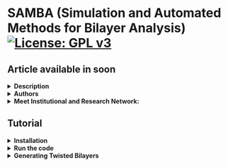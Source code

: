 <h1>SAMBA (Simulation and Automated Methods for Bilayer Analysis)
  <a href="https://www.gnu.org/licenses/gpl-3.0">
    <img src="https://img.shields.io/badge/License-GPLv3-blue.svg" alt="License: GPL v3">
  </a>
</h1>

<h2>Article available in soon</h2>




<details>
  <summary><strong>Description</strong></summary>
  
  ------------------------------------
  
  <p>SAMBA is an open-source Python 3 code capable of:</p>
  <ul>
    <li>Automating the generation of twisted homo- and heterobilayers using the coincidence lattice method, ensuring low lattice mismatch and a wide variety of twist angles.</li>
    <li>Automating DFT calculations via the VASP code in a high-throughput approach, including the creation of input files for different types of DFT calculations, along with a customized execution job.</li>
    <li>Analyzing and extracting results, producing high-quality plots (via the VASProcar code) of various structural and electronic properties, as well as storing the data in JSON files.</li>
  </ul>
  <img src="etc/figures/logo.png" alt="SAMBA logo">

------------------------------------
  
</details>




<details>
  <summary><strong>Authors</strong></summary>

  ------------------------------------
  
  - Augusto de Lelis Araújo (**<a href="https://orcid.org/0000-0002-6835-6113">ORCID</a>**)
  - Adalberto Fazzio (**<a href="https://orcid.org/0000-0001-5384-7676">ORCID</a>**)
  - Felipe Castro de Lima (**<a href="https://orcid.org/0000-0002-2937-2620">ORCID</a>**)
  - Pedro Henrique Sophia (**<a href="https://orcid.org/0009-0007-5428-0596">ORCID</a>**)

  ------------------------------------
</details>




<details>
  <summary><strong>Meet Institutional and Research Network:</strong></summary>

  ------------------------------------
  
  - Ilum - School of Science **<a href="https://ilum.cnpem.br/en/">link</a>**
  - CNPEM - The Brazilian Center for Research in Energy and Materials **<a href="https://cnpem.br/en/">link</a>**
  - INCT - Materials Informatics **<a href="https://inct-mi.pesquisa.ufabc.edu.br/">link</a>**
  - midb.cloud database **<a href="https://midb.cloud/">link</a>**

  <img src="etc/figures/institucional.png" alt="Institutional Network"> 

  ------------------------------------
</details>




<h2>Tutorial</h2>




<details>
  <summary><strong>Installation</strong></summary>

  ------------------------------------
  
  The latest version of SAMBA code can be installed using the Python Package Index via the <strong>command below</strong>, while the source code is available for download via the **<a href="https://pypi.org/project/SAMBA-blocked/">link</a>**.
  <pre><code>pip install samba_blocked</code></pre>

  ------------------------------------

  **Requirements**: Make sure you have the following requirements:
  
  - Linux or Windows environment for bilayer generation
  - Linux environment for high-throughput DFT (requires VASPKIT installed **<a href="https://vaspkit.com/installation.html" target="_blank">link</a>**)
  - Python 3.8+
  - Python virtual environment is recommended (venv or conda)
  - Pseudopotential files for high-throughput DFT (The VASP terms of use do not allow redistributing, publishing, or sharing the POTCAR files)

  ------------------------------------

  During the installation, SAMBA checks the existence of the following Python modules:
  
  - VASProcar **<a href="https://pypi.org/project/vasprocar/">link</a>**
  - pymatgen **<a href="https://pypi.org/project/pymatgen/">link</a>**
  - SciPy **<a href="https://pypi.org/project/scipy/">link</a>**
  - NumPy **<a href="https://pypi.org/project/numpy/">link</a>**
  - Matplotlib **<a href="https://pypi.org/project/matplotlib/">link</a>**
  - Plotly **<a href="https://pypi.org/project/plotly/">link</a>**

------------------------------------
</details>



<details>
  <summary><strong>Run the code</strong></summary>

  ------------------------------------
  
  <p>To run the code, the user must use the command below in the working directory:</p>
  <pre><code>python -m samba_blocked</code></pre>
  <p>or</p>
  <pre><code>python3 -m samba_blocked</code></pre>

  ------------------------------------

  <p>When running the code, the following screen is shown to the user:</p>
  <pre><code>=============================================================
SAMBA_blocked v1.0.0.510 Copyright (C) 2025 --------------------
Adalberto Fazzio's research group (Ilum|CNPEM)
Author: Augusto de Lelis Araujo -----------------------------
=============================================================
   _____ ___    __  _______  ___       _ __
  / ___//   |  /  |/  / __ )/   |     (_) /_  ______ ___
  \__ \/ /| | / /|_/ / __  / /| |    / / / / / / __ `___\
 ___/ / ___ |/ /  / / /_/ / ___ |   / / / /_/ / / / / / /
/____/_/  |_/_/  /_/_____/_/  |_|  /_/_/\__,_/_/ /_/ /_/
Simulation and Automated Methods for Bilayer Analysis v1.0.0.510
######################################################################
# What do you want to run? ===========================================
# ====================================================================
# [0] Generate SAMBA execution inputs
# --------------------------------------------------------------------
# [1] Heterostructure Generator
# [2] WorkFlow: High Throughput DFT (inputs + job)
# --------------------------------------------------------------------
# [3] Customize internal WorkFlow inputs (INPUTS folder)
######################################################################</code></pre>

  <ul>
    <li><strong>Option [0]</strong>: provides the input files for the Bilayer Generator and the High-throughput DFT module, allowing the user to configure and customize the calculations to be performed.</li>
    <li><strong>Option [1]</strong>: runs the Bilayer Generator, where the selected monolayers are combined to generate bilayers for different twist angles.</li>
    <li><strong>Option [2]</strong>: runs the High-throughput DFT module, where the POSCAR files of the structures selected by the user (not limited to the bilayers obtained in option [1]) are analyzed in order to generate input files for different types of structural and electronic calculations using the VASP DFT package, along with the corresponding job submission script.</li>
    <li><strong>Option [3]</strong>: provides the default input files to be used with VASP, which the user can freely modify to further personalize or specialize the calculations according to their preferences.</li>
  </ul>

------------------------------------
</details>




<details>
<summary><strong>Generating Twisted Bilayers</strong></summary>

------------------------------------

<details>
  <summary><strong>1st Step) Create a working directory and, inside it, create a folder where you will place the POSCAR files of the monolayers to be used for bilayer generation</strong></summary>

  ------------------------------------

  **Note:** Both the name of the folder containing the POSCAR files and the labels of these files are freely chosen by the user.

  **Note:** The POSCAR files for bilayer generation must follow the following **criteria** (compare the criteria with the model in **POSCAR file - example**):

<details>
  <summary><strong>POSCAR file - example</strong></summary>
  <pre><code>SAMBA Pt4Se6Hg2_75eb2b2b9759445a
1.0
 7.419406617232910   0.00000000000000   0.0
-3.709703308616455   6.42539461153006   0.0
 0.000000000000000   0.00000000000000   18.526402379698077
Pt Se Hg
4 6 2
Direct
0.0000000000000000  0.5000000000000000  0.5000000000000000
0.0000000000000000  0.0000000000000000  0.5000000000000000
0.5000000000000000  0.5000000000000000  0.5000000000000000
0.5000000000000000  0.0000000000000000  0.5000000000000000
0.3363234295508661  0.1681617147754295  0.5707808825560079
0.8318382852245705  0.6636765704491339  0.5707808825560079
0.8318382852245705  0.1681617147754295  0.5707808825560079
0.1681617147754295  0.8318382852245705  0.4292191174439921
0.1681617147754295  0.3363234295508661  0.4292191174439921
0.6636765704491339  0.8318382852245705  0.4292191174439921
0.3333333333333357  0.6666666666666643  0.5951699375852613
0.6666666666666643  0.3333333333333357  0.4048300624147387</code></pre>
</details>

<details>
  <summary><strong>Criteria for the POSCAR file</strong></summary>

  ------------------------------------
  
  - Devem estar inseridos dentro da pasta definida por **dir_poscar**;
  - Devem corresponder a redes 2D cujos vetores (A1,A2) estejam no plano KxKy, enquanto o vetor A3 deve estar no eixo-z;
  - Devem ser escritos em coordenadas diretas;

  - **Opcional:** O usuário pode inserir um identificador (**ID**) para associar cada bicamada gerada à sua respectiva monocamada de origem. Para isso, basta incluir o ID na primeira linha do arquivo POSCAR, logo após a palavra SAMBA. O código interpreta como ID a última string presente nessa linha inicial;

  - **Opcional:** É recomendável utilizar **células unitárias**, uma vez que o uso de **supercélulas** pode ocultar possíveis configurações e tornar a execução do código mais lenta. Durante a execução, o SAMBA verifica se as células na pasta definida por dir_poscar são unitárias ou não, e perguntará ao usuário se deseja continuar o cálculo mesmo assim;

  - **Observação:** Para garantir a correta obtenção dos diferentes ângulos de twisted, a célula deve ser construída de modo que o **eixo de menor rotação em torno do eixo z** esteja posicionado na **origem da célula**. Caso o código identifique que esse eixo está fora da origem, ele irá automaticamente transladar os íons para corrigir essa posição. A célula original será preservada no diretório "**POSCAR_original**".

</details>

------------------------------------

</details>


◉ **2nd Step)** In the working directory, run the SAMBA code (**python -m samba_blocked**) and choose **option [0]** to create the input file **SAMBA_HeteroStructure.input**.


<details>
  <summary><strong>3rd Step) Edit the input file SAMBA_HeteroStructure.input, specifying the details of the bilayers to be generated using the tags described below:</strong></summary>

------------------------------------

<details>
  <summary><strong>SAMBA_HeteroStructure.input (description and adjustments)</strong></summary>

  ------------------------------------

  Por meio deste arquivo de input, o usuário controla os detalhes referentes a geração de bicamadas para diferentes ângulos de Twisted, onde:

  - **dir_poscar** define o nome do diretório contendo os arquivos POSCAR das monolayers a serem utilizadas na geração das bicamadas;
  - **dir_o** define o nome do diretório a ser criado pelo código, e onde serão armazenado os arquivos estruturais das bicamadas geradas;
  - **loop_ht** define como os arquivos POSCAR serão utilizados para a geração das bicamadas, onde:

    Para **loop_ht=0**, o usuário deve informar em **Lattice1** e **Lattice2**, o nome dos arquivos POSCAR das camadas inferior e superior do empilhamento, respectivamente. Neste caso, somente a bicamada entre estes dois materiais selecionados é criada;

    Para **loop_ht=1**, o código irá operar em loop, criando bicamadas, referente a combinação par a par, de todos os arquivos estruturais contidos no diretório definido por **dir_poscar**;

  - **separation_1** define a distância de separação vertical (em Å) entre as monolayers no empilhamento;
  - **vacuum** define a separação vertical (em Å) entre imagens periódicas da célula ao longo do eixo-z (devido a condição de contorno periódica do cálculo de DFT), usualmente são utilizados valores acima de 10Å;
  - **cell_fator** define o fator de multiplicação dos vetores A1 e A2 das células presentes em **dir_poscar**, para criação das respectivas supercélulas;
  - **crit_mod_vector** define a tolerância percentual (%) na comparação dos módulos dos vetores de rede A e B entre duas redes diferentes (A1 com A2 e B1 com B2). Serve para verificar se as duas redes têm tamanhos de vetores semelhantes;
  - **crit_distorc_lattice** define a tolerância percentual (%) para a diferença entre os vetores A e B de uma mesma rede (A1 com B1 e A2 com B2). Esse valor mede quanto a rede está distorcida (quanto foge de uma rede quadrada ou hexagonal ideal, por exemplo);
  - **crit_angle_perc** define a tolerância percentual (%) na variação do ângulo formado entre os vetores de rede, entre as duas redes;
  - **crit_angle_diff** define a tolerância absoluta (em graus º) da diferença angular, entre as duas redes. É uma critério complementar ao **crit_angle_perc**;
  - **crit_area** define a tolerância percentual (%) na diferença de área, entre as duas redes;
  - **ions_crit_i e ions_crit_f** definem os limites inferior e superior para o número de átomos das estruturas geradas. Esses critérios permitem a obtenção de heteroestruturas com dimensões desejadas, além de evitar problemas computacionais;
  - **angle_min e angle_max** definem os limites inferior e superior para o ângulo de abertura das estruturas geradas. Esses critérios evitam casos em que as redes se alinham de forma quase paralela (0° ou 180°), levando a células muito alongadas, gerando sistemas não fisicamente interessante ou podendo levar a erros numéricos;
  - **mismatch_type**  define como o lattice mismatch será resolvido: qual material será deformado, e qual permanecerá sem deformação, onde:

    **mismatch_type=0** distribui uniformemente a distorção estrutural entre os materiais do empilhamento;

    **mismatch_type=1** aplica a distorção estrutural sobre a monocamada inferior do empilhamento;

    **mismatch_type=2** aplica a distorção estrutural sobre a monocamada superior do empilhamento;

  - **rot_angle_calc** define a referência geométrica usada para medir o ângulo de rotação entre as camadas, onde:

    **rot_angle_calc='center_cell'** define o ângulo necessário para alinhar o vetor central (conectando a origem ao centro da células) de ambas as células;

    **rot_angle_calc='A1'** define o ângulo necessário para alinhar o vetor A1 de ambas as células;

    **rot_angle_calc='A2'** define o ângulo necessário para alinhar o vetor A2 de ambas as células.

    ------------------------------------

</details>


<details>
  <summary><strong>SAMBA_HeteroStructure.input (Sample file)</strong></summary>

  <pre><code># SAMBA Copyright (C) 2025

#=========================================================================================================================
# Important notes !!! ====================================================================================================
#=========================================================================================================================
# Use only 2D lattices whose vectors (A1,A2) lie in the KxKy plane, and whose vector A3 lies in the z-axis direction -----
# A1 = (A1x, A1y, 0.0)   |   A2 = (A2x, A2y, 0.0)   |   A3 = (0.0, 0.0, A3z)
#-------------------------------------------------------------------------------------------------------------------------
# Use a 2D unit cell for each material, non-unit cells limit the number of of structures generated, in addition to introducing
# "slowness" in the code execution ---------------------------------------------------------------------------------------
#=========================================================================================================================

#=========================================================================================================================
# Tuning parameters: =====================================================================================================
#=========================================================================================================================
dir_o = 'Structures'                   # Heterostructures Output Directory
dir_poscar = 'POSCAR'                  # Location directory of POSCAR files to be used

#=============================================================================================================
# Enable or Disable code execution in Loop: functional only to generate bilayers (n_Lattice = 2) =============
#=============================================================================================================
loop_ht = 0                            # [0] Disables; [1] Enables the loop, generating heterostructures for all combinations of
                                       #                                     POSCAR files contained in the "dir_poscar" directory
#===============================================================
# Parameters if the loop is Disabled ===========================
#===============================================================
if (loop_ht == 0):
   n_Lattice = 2                       # number of materials to be stacked, use 2 or 3.
   Lattice1  = 'C2.vasp'               # 1st Material "Substrate: Material initially kept fixed
   Lattice2  = 'hBN.vasp'              # 2nd Material "Material to be deposited on the Substrate"
   Lattice3  = 'SnTe.vasp'             # 3rd Material "Material to be deposited on the 2nd Material"

#===============================================================
# Other parameters =============================================
#===============================================================
separation_1 = 3.00                    # Separation distance (in Angs.) between the 1st and 2nd material.
separation_2 = 3.00                    # Separation distance (in Angs.) between the 2nd and 3rd material.
vacuum       = 15.0                    # Vacuum (in Angs.) to be introduced into the Heterostructure cell.
#----------------------------------
cell_fator = [10, 10]                  # Multiplication factor of the unit cell as a function of vectors A1, A2.
                                       # Note: Very high values can lead to excessive code slowness.
#----------------------------------
crit_mod_vector  = 3                   # Percentage variation % of the module between the vectors (A and B) of the lattices: A1_with_A2 and B1_with_B2
crit_distorc_lattice = 3               # Percentage variation % of the module between the vectors (A and B) of the same lattice: A1_with_B1 and A2_with_B2
crit_angle_perc = 2                    # Percentage variation % of the angle formed between the vectors (A and B) of the lattices: Theta1_with_Theta2
crit_angle_diff = 2                    # Variation (in module) of the angle in degrees (º) formed between the vectors (A and B) of the lattices: Theta1_with_Theta2
crit_area = 5                          # Percentage variation % of the area of the lattices that will make up the Heterostructure: Area1_with_Area2
#----------------------------------
ions_crit_i = 1                        # Criterion for the minimum number of atoms allowed in the Heterostructure.
ions_crit_f = 100                      # Criterion for the maximum number of atoms allowed in the Heterostructure.
                                       # Note: When looping many structures, I advise sweeping small ranges of ions for example: (1, 10); (10, 20); (50,60)
#----------------------------------
                                       # By default we will always have: angle > 0.0 and angle < 180.0
angle_min = 15.0                       # Minimum opening angle between vectors A1 and A2
angle_max = 165.0                      # Maximum opening angle between vectors A1 and A2
#----------------------------------
mismatch_type = 0                      # Applied deformation: [0] Distributed proportionally among the materials
                                       #                      [1], [2] or [3] keeps the 1st, 2nd or 3rd material fixed, deforming the others.
#----------------------------------    
rot_angle_calc = 'center_cell'         # 'center_cell', 'A1' or 'A2': Vector with respect to which the rotation angle between the materials is calculated  
#----------------------------------</code></pre>

</details>


------------------------------------

</details>

<details>
  <summary><strong>4th Step) Run the SAMBA code</strong></summary>

  ------------------------------------

  - Execute the SAMBA code within the working directory (**python -m samba_blocked**), and subsequently select **option [1]** to initiate the generation of bilayers;
  - **Alternatively:** You may create the **run.input file** in the working directory, write **"task = 1"** in its **first** line, and simply execute the SAMBA code (**python -m samba_blocked**). This is useful for the execution of the SAMBA code on job schedulers, such as **OpenPBS** and **Slurm**, utilized in high-performance computing (**HPC**) environments;
  - Finally, the structural files for the generated bilayers are saved in the **Structures** directory. If the code runs in a **loop**, the structural files for each material combination will be stored in separate folders within the **Structures** directory.

  ------------------------------------

</details>


<details>
  <summary><strong>Structure of the bilayer POSCAR file</strong></summary>

  ------------------------------------

<details>
  <summary><strong>SAMBA_HeteroStructure.input (Sample file)</strong></summary>

  <pre><code>SAMBA Bi_Se+Ga_Te 5 4 | mismatch_areas_12_21 = -2.6948_2.7695 | var_areas = -1.352_1.38 | var_vectors = -0.6783_-0.6783_0.6876_0.6876 | mismatch_angles_12_21 = 0.0_0.0 | var_angles = 0.0_0.0 | rotation_angle = 180.0 | MSCell_1 = 1_1_1_1 | MSCell_2 = -1_-1_-1_-1 | MDeform_1 = 0.993216916_0.0_0.0_0.993216916 | MDeform_2 = 1.00687637_0.0_0.0_1.00687637 | MSTrain_1 = -0.006760079_0.0_0.0_-0.006760079 | MSTrain_2 = 0.006900013_0.0_0.0_0.006900012 | Shift_plane = 0.0_0.0 | Bi2Se3_7f7e8b3365f74a5d Ga2Te2_019a4ea220da4bb7 Bi2Se3+Ga2Te2_801626ab7da7c0a5+0002  
1.00000000000000     
 2.0564035366489999  3.5617954072029998  0.00000000000000000
-2.0564035373560001  3.5617954067939999  0.00000000000000000
 0.0000000000000000  0.0000000000000000  30.0941066965837827
Bi Se Ga Te
 2  3  2  2
Direct
0.6666666666666572  0.6666666666666572  0.3018215616798230
0.3333333333333286  0.3333333333333286  0.4314878698622948
0.0000000000000000  0.0000000000000000  0.3666547157710625
0.6666666666666572  0.6666666666666572  0.4840912016867946
0.3333333333333286  0.3333333333333286  0.2492182298553303
0.0000000000000000  0.0000000000000000  0.6267689929781781
0.0000000000000000  0.0000000000000000  0.7080498733779521
0.3333333333333286  0.3333333333333286  0.5840380959516907
0.3333333333333286  0.3333333333333286  0.7507817701446697</code></pre>

</details>

------------------------------------

</details>




<details>
<summary><strong>Generating the inputs for high-throughput DFT calculations</strong></summary>

------------------------------------

◉ **1st Step)** Create a working directory, and inside it, create a folder named 'Structures'. In this folder, you will place the POSCAR files for the structures on which you intend to run DFT calculations.
**Note:** In the POSCAR files, the ions must be specified in direct coordinates.

<details>
  <summary><strong>2nd Step) Pseudopotential files</strong></summary>

  ------------------------------------

  - Within the working directory, the user must place the pseudopotential files (for every ion present in the POSCAR files) into a folder called **POTCAR**";
  - The pseudopotential files must be named according to the pattern found in **pseudo files - example**";

<details>
  <summary><strong>pseudo files (example)</strong></summary>

  <pre><code>POTCAR_H
POTCAR_C
POTCAR_O
POTCAR_Al
POTCAR_Bi
POTCAR_Pd
POTCAR_Se
POTCAR_Cd
POTCAR_Te
POTCAR_S
POTCAR_Au
POTCAR_Ge
POTCAR_Si
POTCAR_Mg
POTCAR_Pb
POTCAR_Hg
POTCAR_Sn
POTCAR_Cr
...</code></pre>  

</details>

------------------------------------

</details>


◉ **3rd Step)** In the working directory, run the SAMBA code (**python -m samba_blocked**) and choose **option [0]** to create the input file **SAMBA_WorkFlow.input**.


<details>
  <summary><strong>4th Step) Edit the SAMBA_WorkFlow.input input file, specifying the details of the DFT calculations to be performed, using the tags described below:</strong></summary>

------------------------------------

<details>
<summary><strong>SAMBA_WorkFlow.input (description and adjustments)</strong></summary>

------------------------------------

Por meio deste arquivo de input, o usuário controla os detalhes cálculos de DFT a serem realizados em abordagem high-throughput, onde:

- **dir_virtual_python** define o caminho onde o ambiente virtual python esta localizado;
- **dir_o** define o nome do diretório de saída (a ser criado pelo código), onde os arquivos de input do cálculo high-throughput DFT serão gerados;
- **replace_type_pseudo** e **replace_type_XC** são informações do cálculo de DFT a serem inseridos nos arquivos .json;
- **type_lattice** define o tipo de rede a ser analisada, onde:
  
  **type_lattice=1** define que as estruturas analisadas são redes 1D (periódicas em X);
  
  **type_lattice=2** define que as estruturas analisadas são redes 2D (periódicas em XY);
  
  **type_lattice=3** define que as estruturas analisadas são redes 3D (materiais bulk);s
- **tasks** define todos os diferentes cálculos de DFT a serem realizados na abordagem high-throughput, para todas as estruturas presentes no diretório "Structures";
- **type** define se os cálculos em **tasks** incluirão o acoplamento spin-órbita (SOC), onde:

  **type=['sem_SO','com_SO']** define que todos os cálculos são realizados desconsiderando o SOC;
  
  **type=['com_SO']** define que o SOC é incluído nos cálculos;
  
  **type=['sem_SO','com_SO']** define que todos os cálculos são realizados, tanto "com" quanto "sem" SOC;
- **ispin** define a polarização de spin do cálculo, onde:

  **ispin=1**: non-spin-polarized calculations are performed (for calculations without SOC);
  
  **ispin=2**: spin-polarized calculations (collinear) are performed (for calculations without SOC);
- **dipol** define se a correção de dipolo é incluida ou não nos cálculos, onde:
  
  **dipol='none'** desativa a correção de dipolo;
  
  **dipol='center_cell'** ativa a correção de dipolo; definindo o centro da célula como a região em relação ao qual o momento de dipolo total na célula é calculado;
  
  **dipol='center_mass'** ativa a correção de dipolo; definindo o centro de massa da célula como a região em relação ao qual o momento de dipolo total na célula é calculado;
- **magnet_mode** define como a magnetização é cálculada para cálculos não-colineares ou com polarização de spin ativada, onde:
  
  **magnet_mode='default'** define o padrão do VASP onde a tag MAGMOM é definida como número_de_ions&#42;1.0 para ISPIN=2 "cálculo com polarização de spin", ou 3&#42;número_de_ions&#42;1.0 "cálculo com SOC";
  
  **magnet_mode='MAGMOM=0'** define os momentos magnéticos iniciais dos ions da rede como zero, onde a tag MAGMOM é definida como número_de_ions**x**0 para ISPIN=2 "cálculo com polarização de spin", ou 3**x**número_de_ions**x**0 "cálculo com SOC";
  
  **magnet_mode='NUPDOWN=0'** define a diferença entre o número de elétrons nos componentes de spin para cima e para baixo, como sendo zero no cálculo;
- **U_correction**: Ativa ou desativa a correção de Hubbard, para metais de transição com elétrons 3d/4d/5d ou Lantanídeos/actinídeos com elétrons com elétrons 4f/5f, onde:

  **U_correction=0** (no correction);
  
  **U_correction=1** ativa a correção, aplicado aos seguintes ions (Cr, Mn, Fe, Co, Ni, Cu, La, Ce, Nd, Sm, Eu, Gd, Tb, Dy, Ho, Er, Tm, Yb, U). **Vide ??? caso deseje ajustar os valores da correção U aplicados para cada ion**.
  
- **vdW** specifies a vdW dispersion term of the atom-pairwise or many-body type, where:

  **vdW=0** (no correction);
  
  **vdW=integer>0** define o método utilizado para a correção de dispersão adicionada à energia total, às forças atômicas e ao tensor de tensão. Para consultar os diferentes métodos implementados no VASP, consulte o **<a href="https://www.vasp.at/wiki/index.php/IVDW" target="_blank">link</a>**;
- **vdWDF** defines the semilocal exchange-correlation functional for vdW correction, where:

  **vdWDF='none'** (no correction);
  
  Para ativar a correção, escolha um dos seguintes funcionais semilocal de troca-correlação ('DF', 'DF2', 'optPBE', 'optB88', 'optB86b', 'rev-DF2', 'DF-cx', 'DF3-opt1', 'DF3-opt2'), para mais detalhes a respeito de cada funcional consulte o **<a href="https://www.vasp.at/wiki/index.php/Nonlocal_vdW-DF_functionals" target="_blank">link</a>**;
- **ENCUT_min** Valor minimo para a energia de corte (em eV) utilizado para a expansão em ondas planas da função de onda;
- **fator_encut** Fator de multiplicação aplicado a energia de corte;
  
  **Note:**  If (ENCUT_min < ENCUT&#42;fator_encut), then ENCUT_min = ENCUT&#42;encut_factor, where ENCUT refers to the highest cutting energy value present in the POTCAR file;
- **type_k_dens** define o método utilizado para os vetores de Bloch (pontos-k) usados para amostrar a zona de Brillouin em cálculos auto-consistentes (scf), escolha entre (para mais detalhes consulte o **<a href="https://www.vasp.at/wiki/index.php/KPOINTS" target="_blank">link</a>**):

  **type_k_dens=1** para utilizar Monkhorst-Pack;
  
  **type_k_dens=1** para utilizar Gamma;
  
  **type_k_dens=1** para utilizar KSPACING Monkhorst-Pack;
  
  **type_k_dens=1** para utilizar KSPACING Gamma;
  
- **k_dens_relax** define o número de pontos-k por $Å^{-1}$ (em relação a direção definida pelo vetores A1 e A2), para amostrar a zona de Brillouin no cálculo de relaxação estrutural;
- **k_dens_scf** define o número de pontos-k por $Å^{-1}$ (em relação a direção definida pelo vetores A1 e A2), para amostrar a zona de Brillouin no cálculo da densidade de carga;
- **k_dens_dos** define o número de pontos-k por $Å^{-1}$ (em relação a direção definida pelo vetores A1 e A2), para amostrar a zona de Brillouin no cálculo da densidade de estados;
- **k_dens_bader** define o número de pontos-k por $Å^{-1}$ (em relação a direção definida pelo vetores A1 e A2), para amostrar a zona de Brillouin nos cálculos de densidade de carga para obtenção da carga de Bader;
- **n_kpoints** define o número de ponto-k para cada linha de alta-simetria (intervalo de pontos-k) no cálculo da estrutura de bandas;
- **nions_split** define o núemro de átomos minimo na estrutura, para que o cálculo da estrutura de bandas seja segmentado/splitado em diferentes cálculos, cada um referente a uma determinada linha de alta-simetria (intervalo de pontos-k) definido no arquivo KPOINTS;

  **Observação:** Este método é utili para o cálculo da estrutura de bandas em sistemas muito grandes (grande número de ions) onde o poder computacional disponível é limitado.
- **vacuum** define a separação vertical (em Å) entre imagens periódicas da célula ao longo do eixo-z (devido a condição de contorno periódica do cálculo de DFT), usualmente são utilizados valores acima de 10 Å;
- **NCORE** define o número of "cores" por "node", utilizado pelo VASP para processar as bandas em paralelo.
- **k_dens_a_scan** define o número de pontos-k por $Å^{-1}$ (em relação a direção definida pelo vetores A1, A2 e A3), para amostrar a zona de Brillouin no cálculo a-scan (a-scan é uma varredura pelo parâmetro de rede "a" ideal, indicado para sistemas bulk 3D);
- **factor_var** define a variação percentual (%) máxima em relação ao parâmetro de rede inicial, co cálculo a-scan;
- **k_dens_z_scan** define o número de pontos-k por $Å^{-1}$ (em relação a direção definida pelo vetores A1, A2), para amostrar a zona de Brillouin no cálculo z-scan;
- **k_dens_xy_scan** define o número de pontos-k por $Å^{-1}$ (em relação a direção definida pelo vetores A1, A2), para amostrar a zona de Brillouin no cálculo xy-scan;
- **r_displacement_A1** define a componente do deslocamento lateral (em relação ao vetor de rede A1) efetuado sobre a camada superior do empilhamento, no cálculo xy-scan;
- **r_displacement_A2** define a componente do deslocamento lateral (em relação ao vetor de rede A2) efetuado sobre a camada superior do empilhamento, no cálculo xy-scan;
- **k_dens_xyz_scan** define o número de pontos-k por $Å^{-1}$ (em relação a direção definida pelo vetores A1 e A2), para amostrar a zona de Brillouin no cálculo xyz-scan (xyz-scan é uma combinação dos cálculos z_scan e xy_scan em um único processo);
- **displacement_Z** define os valores de separação vertical iniciais entre as camadas do empilhamento, no cálculo xyz-scan;
- **displacement_xyz_A1** define a componente do deslocamento lateral (em relação ao vetor de rede A1) efetuado sobre a camada superior do empilhamento, no cálculo xyz-scan;
- **displacement_xyz_A2** define a componente do deslocamento lateral (em relação ao vetor de rede A2) efetuado sobre a camada superior do empilhamento, no cálculo xyz-scan.

------------------------------------
  
</details>


<details>
  <summary><strong>SAMBA_WorkFlow.input (Sample file)</strong></summary>

  <pre><code># SAMBA Copyright (C) 2025

#=======================================================
# Python virtual environment directory -----------------
dir_virtual_python = '/home/dlelis/codes/python_virtual'
#=======================================================
# Workflow Output Directory ----------------------------
dir_o = 'WorkFlow_output'
#=======================================================
# information to be added to the database --------------
replace_type_pseudo = 'PAW_PBE'; replace_type_XC = 'GGA'
#=======================================================

#=======================================================
type_lattice = 2                            # [1] 1D lattices (Periodic in X);   [2] 2D lattices (Periodic in XY);   [3] 3D lattices - Bulk
#=======================================================
tasks = ['relax', 'scf', 'bands', 'dos']    # tasks = ['z-scan', 'xy-scan', 'relax', 'scf', 'bands', 'dos', 'bader']
type  = ['sem_SO','com_SO']                 # type  = ['sem_SO','com_SO']
#=======================================================
ispin = 2                 # [1] for non-spin-polarized calculation; [2] for spin-polarized calculation
#=======================================================
dipol = 'none'            # Use the options:  'none',  'center_cell'  or  'center_mass'
#=======================================================
magnet_mode = 'default'   # Use the options:  'default',  'MAGMOM=0'  or  'NUPDOWN=0'
#=======================================================
U_correction = 0          # Hubbard Correction (U): [0] to disable, [1] to enable
#=======================================================
vdW = 0               # Van der Waals correction used:  [0] disables van der Waals correction.
                      # Correction applied to all calculations (with and without OS)
#-------------------------------------------------------
vdWDF = 'none'        # Non-local functional vdW_DF used: 'none' disables the non-local functional vdW_DF.
                      # Choice: 'none', 'DF', 'DF2', 'optPBE', 'optB88', 'optB86b', 'rev-DF2', 'DF-cx', 'DF3-opt1', 'DF3-opt2'
                      # Note:  Functional applied only in structural optimization calculations ('xyz-scan', 'xy-scan', 'z-scan', 'a-scan', 'relax')
                      # Note:  vdW != 0 will override any choice of vdWDF
#=======================================================
ENCUT_min = 500       # Minimum value for cut-off energy in eV
                      # Note:  If (ENCUT_min < ENCUT*encut_factor), then ENCUT_min = ENCUT*encut_factor
                      #            ENCUT refers to the highest cutting energy value present in the POTCAR file
fator_encut = 1.3     # Multiplication factor for the criterion of the cutting energy used
#=======================================================
type_k_dens  = 1      # [1] KPOINTS (Monkhorst-Pack);   [2] KPOINTS (Gamma);   [3] INCAR (KSPACING Monkhorst-Pack);   [4] INCAR (KSPACING Gamma)
k_dens_relax = 12     # Relaxation calculation:             number of k-points per Å^-1
k_dens_scf   = 12     # Self-consistent calculation (scf):  number of k-points per Å^-1
k_dens_dos   = 12     # DOS Calculation:                    number of k-points per Å^-1
k_dens_bader = 12     # Bader Charge Calculation:           number of k-points per Å^-1
n_kpoints    = 50     # Band calculation (nscf):            number of k-points in each section of the band plot
nions_split  = 100    # number of ions in the POSCAR file, so that the band calculation is performed in steps (split)
vacuum       = 15.0   # Vacuum applied to Heterostructure
NCORE        = 8      # Number of "cores" per "node"

#============================
# a-scan parameters =========
# Functional for 3D bulk ====
#============================
k_dens_a_scan = 6       # a-scan calculation: number of k-points per Å-1
factor_var    = 5       # % variation of the lattice parameter (modulo the smallest lattice vector)

#============================
# z-scan parameters =========
#============================
k_dens_z_scan = 6        # z-scan calculation: number of k-points per Å-1

#============================
# xy-scan parameters ========
#============================
k_dens_xy_scan = 6                                                                    # xy-scan calculation: number of k-points per Å-1
r_displacement_A1 = [0.0, (1/8), (1/6), (1/4), (1/3), (1/2), (2/3), (3/4), (5/6)]     # Displacements in the direction of vector A1 (2nd material)
r_displacement_A2 = [0.0, (1/8), (1/6), (1/4), (1/3), (1/2), (2/3), (3/4), (5/6)]     # Displacements in the direction of vector A2 (2nd material)

#============================
# xyz-scan parameters =======
#============================
k_dens_xyz_scan = 6                                       # xyz-scan calculation: number of k-points Å-1
displacement_Z = [1.5, 2.0, 2.5, 3.0, 3.5, 4.0, 4.5]      # Vertical separation (z-axis) between layers
displacement_xyz_A1 = [0.0, 0.2, 0.4, 0.6, 0.8]           # Displacements in the direction of vector A1 (2nd material)
displacement_xyz_A2 = [0.0, 0.2, 0.4, 0.6, 0.8]           # Displacements in the direction of vector A2 (2nd material)</code></pre>

------------------------------------
</details>


------------------------------------

</details>


<details>
  <summary><strong>5th Step) Run the SAMBA code </strong></summary>

  ------------------------------------

  - Execute the SAMBA code within the working directory (**python -m samba_blocked**), and subsequently select **option [2]** to initiate the generation of inputs for the selected DFT calculations for all structures within the Structures folder;
  - **Alternatively:** You may create the **run.input file** in the working directory, write **"task = 2"** in its **first** line, and simply execute the SAMBA code (**python -m samba_blocked**). This is useful for the execution of the SAMBA code on job schedulers, such as **OpenPBS** and **Slurm**, utilized in high-performance computing (**HPC**) environments;
  - Finally, the input files for the selected DFT calculations for all structures within the Structures folder are saved to the directory defined by the **dir_o** tag in **SAMBA_WorkFlow.input**. The input files for each structure will be stored in separate folders, named after the corresponding structural file.

------------------------------------

</details>

<details>
  <summary><strong>Optional: Customizing DFT Calculations</strong></summary>

  ------------------------------------

  To customize the DFT calculations, run the SAMBA code (**python -m samba_blocked**) in your working directory and select **option [3]**.

  This action will create the **WorkFlow_INPUTS** folder. It contains the **INCAR files** for the different VASP calculation steps and the inputs for **VASProcar**, the code responsible for post-processing the data and generating plots. As long as the WorkFlow_INPUTS folder exists in the working directory, its files will be used as the default for the high-throughput DFT calculations.

  **Note:** In the generated INCAR files, tags starting with "**replace**" or "**#**" are placeholders that SAMBA **replaces automatically**. If you wish to set a specific value for one of these parameters, you must replace the placeholder (e.g., replace_ispin) with the corresponding official VASP tag (e.g., ispin) and then set the desired value. For details on all INCAR tags, consult the official VASP documentation at the link **<a href="https://www.vasp.at/wiki/index.php/Category:INCAR_tag" target="_blank">link</a>**.
 
</details>

◉ **Note)** For the generation of inputs for high-throughput DFT, the code must be run in a **Linux environment** with the **VASPKIT** package properly installed.

------------------------------------

</details>




<details>
<summary><strong>Setting up the Linux environment for High-Throughput DFT calculations</strong></summary>

-----------------------------------

◉ **1st)** No ambiente Linux onde os cálculos de DFT serão executados, de load em uma versão do pacote python superior a 3.8 (ou uma versão recente do pacote CONDA), por meio do comando: **module load** nome_pacote
  <pre><code>example:  module load python_3.8.11-intel-2021.3.0</code></pre>
  ou
  <pre><code>example:  module load CONDA_2025.5.1</code></pre>

◉ **2nd)** Selecione um diretório de interese, e crie um ambiente virtual Python, por meio do comando: **python -m venv** nome_ambiente_python
   <pre><code>example:  python -m venv python_virtual</code></pre>  
     
   Salve o caminho do ambiente Python criado, pois é este caminho que você deve utilizar na tag **dir_virtual_python** do **SAMBA_WorkFlow.input**
   <pre><code>example:  dir_virtual_python = '/home/dlelis/codes/python_virtual'</code></pre>  

◉ **3rd)** Ative o ambiente Python, por meio do comando: **source** caminho_do_ambiente_python + **/bin/activate**
  <pre><code>example:  source /home/dlelis/codes/python_virtual/bin/activate</code></pre>

◉ **4th)** Após ativar o ambiente Python, instale os seguintes pacotes **SAMBA**, **VASProcar** e **pymatgen**, por meio dos comandos:
  <pre><code>pip install --upgrade samba_blocked</code></pre>
  <pre><code>pip install --upgrade vasprocar</code></pre>
  <pre><code>pip install --upgrade pymatgen</code></pre>

<details>
  <summary><strong>5th) Instalação do VASPKIT</strong></summary>

  ------------------------------------

  Faça o download do VASPKIT por meio do **<a href="https://sourceforge.net/projects/vaspkit/files/Binaries/" target="_blank">link</a>**, e caso queira obter maiores informações a respeito deste pacote, consulte o **<a href="https://vaspkit.com/installation.html" target="_blank">link</a>**.

  Para realizar a instalação basei-se nos comandos abaixo, onde tomei como exemplo o arquivo baixado (vaspkit.1.5.1.tar.gz) a ser instalado no diretório (/home/dlelis/codes).
  Após realizar o download do VASPKIT, mova o arquivo para o diretório de interesse, e dentro deste diretório execute os seguintes comandos:
  <pre><code>tar -zxvf vaspkit.1.5.1.tar.gz</code></pre>
  <pre><code>cd vaspkit.1.5.1</code></pre>
  <pre><code>cp -f how_to_set_environment_variables ~/.vaspkit</code></pre>
  <pre><code>echo 'export PATH=/home/dlelis/codes/vaspkit.1.5.1/bin/:$PATH' >> ~/.bashrc</code></pre>
  <pre><code>source ~/.bashrc</code></pre>

  Para confirmar que a instalação foi configurada corretamente, apenas digite no terminal **vaspkit** que o código deve ser executado.

</details>  

------------------------------------

</details>




<details>
<summary><strong>Submitting High-Throughput DFT jobs</strong></summary>

-----------------------------------

◉  Ao utilizar a opção [2] do código SAMBA, além dos arquivos de inputs necessários para os cálculos de DFT de alto-desempenho, o código fornece dois arquivos de job para a execução dos cálculos em um ambiente Linux por meio de agendadores de tarefas, como **Slurm**, **OpenPBS**, **Torque** e etc, comumente utilizados em ambientes de computação de alto desempenho (**HPC**), sendo estes os arquivos **job.sh** e **job0.sh**, onde:

◉  O arquivo **job.sh** é o arquivo principal que deve ser executado para a submissão dos cálculos no agendador de tarefas, possuindo a seguinte estrutura:

<details>
  <summary><strong>job.sh (Primary task scheduler file)</strong></summary>

-----------------------------------

<details>
  <summary><strong>job.sh - example</strong></summary>
  <pre><code>#!/bin/bash
#SBATCH --partition=medium
#SBATCH --job-name=WFlow
#SBATCH --nodes=1
#SBATCH --ntasks-per-node=32
#SBATCH --ntasks=32
#SBATCH --exclusive
#SBATCH -o %x.o%j
#SBATCH -e %x.e%j

#--------
dir0=`pwd`
#dir0="/mnt/bgfs/home/dlelis/WorkFlow//WorkFlow_TESTE"
#---------------------
source $dir0/./job0.sh
#---------------------</code></pre>

</details>

◉ As tags iniciais do arquivo **job.sh** são referentes a execução no agendador de tarefas **Slurm**, sendo necessário editar seus campos em função do ambiente específico onde os cálculos serão executados, bem como os adaptar para outros agendadores de tarefas como o **OpenPBS**, **Torque**, **LoadLeveler** e etc;

◉ A tag **dir0** refere-se ao caminho completo onde os arquivos para a execução dos cálculos de DFT se encontram, dependendo do ambiente Linux o comando **pwd** é suficiente para informar o caminho completo, porém, se este comando falhar, informe o caminho completo explicitamente apenas removendo o "**#**" no campo inferior, e editando o caminho caso a pasta gerada pelo código SAMBA tenha sido movida para outro local;

◉ Por fim, o comando "**source $dir0/./job0.sh**" executa o arquivo de job auxiliar **job0.sh**.

------------------------------------

</details>

◉  Enquanto o arquivo **job0.sh** é o arquivo auxiliar que possui as especificidades dos cálculos a serem executados, como informações a respeito dos pacotes a serem utilizados e os cálculos de DFT a serem executados. Por estar separado do arquivo de job princial **job.sh**, ele mode ser editado como o usuário bem entender, antes da execução do cálculo ser de fato iniciado no agendador de tarefas.

<details>
  <summary><strong>job0.sh (Auxiliary task scheduler file)</strong></summary>

------------------------------------

<details>
  <summary><strong>job0.sh - example</strong></summary>
  <pre><code>#!/bin/bash

cd $dir0
mv python_virtual python_virtual_delete
rm -r python_virtual_delete

#-------------------------------
dir_virtual="/home/dlelis/codes/python_virtual"
#cp -r $dir_virtual $dir0/python_virtual
#dir_virtual="$dir0/python_virtual"
source $dir_virtual/bin/activate
#-------------------------------

cd $SLURM_SUBMIT_DIR
ulimit -s unlimited

module load vasp/6.2.0-intel-2021.2.0
vasp_std="mpirun -n ${SLURM_NTASKS} vasp_std"
vasp_ncl="mpirun -n ${SLURM_NTASKS} vasp_ncl"
#------------------------
#module load vasp-6.2.0-gcc-9.3.0-epqgvat
#vasp_std="srun -n ${SLURM_NTASKS} vasp_std"
#vasp_ncl="srun -n ${SLURM_NTASKS} vasp_ncl"

ttasks=( "xyz-scan" "z-scan" "xy-scan" "a-scan" "relax" "scf" "bands" "dos" "bader" "scf.SO" "bands.SO" "dos.SO" "bader.SO" )

#------------------------
if [ ! -d "$dir0/completed" ]; then
   mkdir "$dir0/completed"
fi
#------------------------
while true; do

...
...
...

done</code></pre>

</details>

◉ **dir_virtual** especifica o caminho do ambiente virtual Python a ser carregado para a execução de scripts ao longo da execução do job, este caminho é definido na tag **dir_virtual_python** do arquivo de input **SAMBA_WorkFlow.input**;

◉ **module load** carrega no ambiente Linux, a versão do pacote de DFT **VASP** a ser utilizada nos cálculos;

◉ **vasp_std** e **vasp_ncl** definem os comandos para execução do pacote de DFT **VASP**, para os cálculos **colinear** (sem SOC) e **não-colinear** (com SOC);

◉ **Observação)** A tag **ttasks** em hipótese alguma deve ser editada.

</details>

------------------------------------

</details>




<details>
<summary><strong>Support</strong></summary>

-----------------------------------

For more informations/questions or to report potential bugs, send an e-mail to: augusto-lelis@outlook.com

------------------------------------

</details>




<img src="etc/figures/institucional.png" alt="Institutional Network">
